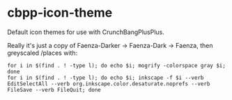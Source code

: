 # cbpp-icon-theme
Default icon themes for use with CrunchBangPlusPlus.

Really it's just a copy of Faenza-Darker -> Faenza-Dark -> Faenza, then
greyscaled /places with:

```
for i in $(find . ! -type l); do echo $i; mogrify -colorspace gray $i; done
for i in $(find . ! -type l); do echo $i; inkscape -f $i --verb EditSelectAll --verb org.inkscape.color.desaturate.noprefs --verb FileSave --verb FileQuit; done
```
